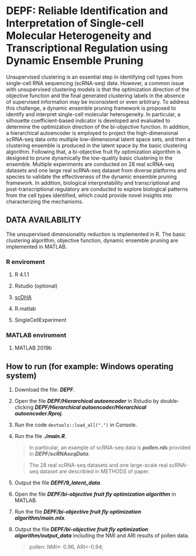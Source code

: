# DEPF: Reliable Identification and Interpretation of Single-cell Molecular Heterogeneity and Transcriptional Regulation using Dynamic Ensemble Pruning

Unsupervised clustering is an essential step in identifying cell types from single-cell RNA sequencing (scRNA-seq) data. However, a common issue with unsupervised clustering models is that the optimization direction of the objective function and the final generated clustering labels in the absence of supervised information may be inconsistent or even arbitrary. To address this challenge, a dynamic ensemble pruning framework is proposed to identify and interpret single-cell molecular heterogeneity. In particular, a silhouette coefficient-based indicator is developed and evaluated to determine the optimization direction of the bi-objective function. In addition, a hierarchical autoencoder is employed to project the high-dimensional scRNA-seq data onto multiple low-dimensional latent space sets, and then a clustering ensemble is produced in the latent space by the basic clustering algorithm. Following that, a bi-objective fruit fly optimization algorithm is designed to prune dynamically the low-quality basic clustering in the ensemble. Multiple experiments are conducted on 28 real scRNA-seq datasets and one large real scRNA-seq dataset from diverse platforms and species to validate the effectiveness of the dynamic ensemble pruning framework. In addition, biological interpretability and transcriptional and post-transcriptional regulatory are conducted to explore biological patterns from the cell types identified, which could provide novel insights into characterizing the mechanisms.


## DATA AVAILABILITY
The unsupervised dimensionality reduction is implemented in R.
The basic clustering algorithm, objective function, dynamic ensemble pruning are implemented in MATLAB. 
### R enviroment
1. R 4.1.1

2. Rstudio (optional)

3. [scDHA](https://github.com/duct317/scDHA)

5. R.matlab

7. SingleCellExperiment

### MATLAB enviroment
 1. MATLAB 2019b 


## How to run (for example: Windows operating system)

1. Download the file: ***DEPF***.

2. Open the file  ***DEPF/Hierarchical autoencoder*** in Rstudio by double-clicking ***DEPF/Hierarchical autoencoder/Hierarchical autoencoder.Rproj***.

3. Run the code ```devtools::load_all(".")``` in Console.

4. Run the file ***./main.R***.

    > In particular, an example of scRNA-seq data is ***pollen.rds*** provided in ***DEPF/scRNAseqData***.
    
    > The 28 real scRNA-seq datasets and one large-scale real scRNA-seq dataset are describled in METHODS of paper.

5. Output the file ***DEPF/9_latent_data***.

6. Open the file ***DEPF/bi-objective fruit fly optimization algorithm*** in MATLAB.

7. Run the file ***DEPF/bi-objective fruit fly optimization algorithm/main.mlx***.

8. Output the file ***DEPF/bi-objective fruit fly optimization algorithm/output_data*** including the NMI and ARI results of pollen data.
    > pollen: NMI<- 0.96,   ARI<-0.94;